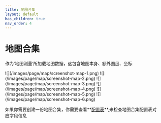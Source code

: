 ```yaml
---
title: 地图合集
layout: default
has_children: true
nav_order: 4
---
```


# 地图合集

作为’地图测量‘所加载地图数据，这包含地图本身、额外图层、坐标

<div style={{display:'block', columns: '3', columnGap: '5px'}}>
    ![](/images/page/map/screenshot-map-1.png)
    ![](/images/page/map/screenshot-map-2.png)
    ![](/images/page/map/screenshot-map-3.png)
    ![](/images/page/map/screenshot-map-4.png)
    ![](/images/page/map/screenshot-map-5.png)
    ![](/images/page/map/screenshot-map-6.png)
</div>

如果你需要创建一份地图合集，你需要查看**[配置表](configTable)**,来检查地图合集配置表对应字段信息
